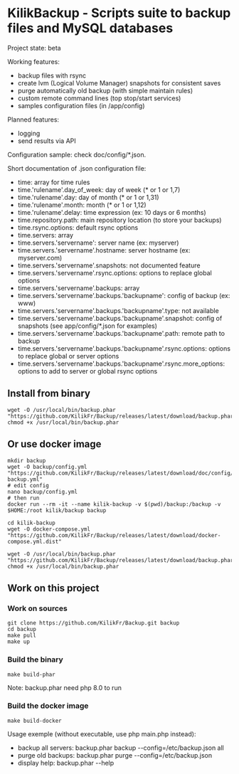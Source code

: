 # KilikBackup - Scripts suite to backup files and MySQL databases

Project state: beta

Working features:
- backup files with rsync
- create lvm (Logical Volume Manager) snapshots for consistent saves
- purge automatically old backup (with simple maintain rules)
- custom remote command lines (top stop/start services)
- samples configuration files (in /app/config)

Planned features:
- logging
- send results via API

Configuration sample:
check doc/config/*.json.

Short documentation of .json configuration file:
- time: array for time rules
- time.'rulename'.day_of_week: day of week (* or 1 or 1,7)
- time.'rulename'.day: day of month (* or 1 or 1,31)
- time.'rulename'.month: month (* or 1 or 1,12)
- time.'rulename'.delay: time expression (ex: 10 days or 6 months)
- time.repository.path: main repository location (to store your backups)
- time.rsync.options: default rsync options
- time.servers: array
- time.servers.'servername': server name (ex: myserver)
- time.servers.'servername'.hostname: server hostname (ex: myserver.com)
- time.servers.'servername'.snapshots: not documented feature
- time.servers.'servername'.rsync.options: options to replace global options
- time.servers.'servername'.backups: array
- time.servers.'servername'.backups.'backupname': config of backup (ex: www)
- time.servers.'servername'.backups.'backupname'.type: not available
- time.servers.'servername'.backups.'backupname'.snapshot: config of snapshots (see app/config/*.json for examples)
- time.servers.'servername'.backups.'backupname'.path: remote path to backup
- time.servers.'servername'.backups.'backupname'.rsync.options: options to replace global or server options
- time.servers.'servername'.backups.'backupname'.rsync.more_options: options to add to server or global rsync options

## Install from binary

```shell
wget -O /usr/local/bin/backup.phar "https://github.com/KilikFr/Backup/releases/latest/download/backup.phar"
chmod +x /usr/local/bin/backup.phar
```

## Or use docker image

```shell
mkdir backup
wget -O backup/config.yml "https://github.com/KilikFr/Backup/releases/latest/download/doc/config/simple-backup.yml"
# edit config
nano backup/config.yml
# then run
docker run --rm -it --name kilik-backup -v $(pwd)/backup:/backup -v $HOME:/root kilik/backup backup

cd kilik-backup
wget -O docker-compose.yml "https://github.com/KilikFr/Backup/releases/latest/download/docker-compose.yml.dist"

wget -O /usr/local/bin/backup.phar "https://github.com/KilikFr/Backup/releases/latest/download/backup.phar"
chmod +x /usr/local/bin/backup.phar
```

## Work on this project

### Work on sources

```shell
git clone https://github.com/KilikFr/Backup.git backup
cd backup
make pull
make up
```

### Build the binary

```shell
make build-phar
```

Note: backup.phar need php 8.0 to run

### Build the docker image

```shell
make build-docker
```

Usage exemple (without executable, use php main.php instead):
- backup all servers: backup.phar backup --config=/etc/backup.json all
- purge old backups: backup.phar purge --config=/etc/backup.json
- display help: backup.phar --help
